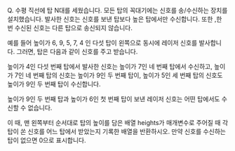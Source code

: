 Q. 수평 직선에 탑 N대를 세웠습니다. 모든 탑의 꼭대기에는 신호를 송/수신하는 장치를 설치했습니다. 발사한 신호는 신호를 보낸 탑보다 높은 탑에서만 수신합니다. 또한 ,한 번 수신된 신호는 다른 탑으로 송신되지 않습니다.

예를 들어 높이가 6, 9, 5, 7, 4 인 다섯 탑이 왼쪽으로 동시에 레이저 신호를 발사합니다. 
그러면, 탑은 다음과 같이 신호를 주고 받습니다. 

높이가 4인 다섯 번째 탑에서 발사한 신호는 높이가 7인 네 번째 탑에서 수신하고, 
높이가 7인 네 번째 탑의 신호는 높이가 9인 두 번째 탑이, 
높이가 5인 세 번째 탑의 신호도 높이가 9인 두 번째 탑이 수신합니다. 

높이가 9인 두 번째 탑과 높이가 6인 첫 번째 탑이 보낸 레이저 신호는 
어떤 탑에서도 수신할 수 없습니다.

이 때, 맨 왼쪽부터 순서대로 탑의 높이를 담은 배열 heights가 매개변수로 주어질 때 각 탑이 쏜 신호를 어느 탑에서 받았는지 기록한 배열을 반환하시오. 만약 신호를 수신하는 탑이 없으면 0으로 표시합니다.
